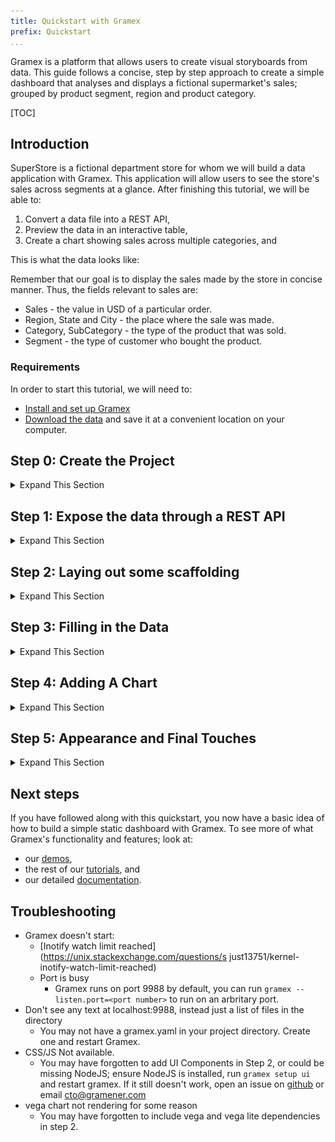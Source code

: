 ```yaml
---
title: Quickstart with Gramex
prefix: Quickstart
...
```


Gramex is a platform that allows users to create visual storyboards from data. This guide follows a concise, step by step approach to create a simple dashboard that analyses and displays a fictional supermarket's sales;
grouped by product segment, region and product category.

[TOC]

## Introduction

SuperStore is a fictional department store for whom we will build a data application with Gramex.
This application will allow users to see the store's sales across segments at a glance. 
After finishing this tutorial, we will be able to:

1. Convert a data file into a REST API,
2. Preview the data in an interactive table,
3. Create a chart showing sales across multiple categories, and

This is what the data looks like:

<div class="formhandler" data-src="data?_c=-Order%20ID&_c=-Sub-Category&_c=-Sales&_c=-Quantity&_c=-Ship%20Mode&_c=-Ship%20Date"></div>
<script>
  $('.formhandler').formhandler({pageSize: 5})
</script>

Remember that our goal is to display the sales made by the store in concise manner. Thus, the fields relevant
to sales are:

* Sales - the value in USD of a particular order.
* Region, State and City - the place where the sale was made.
* Category, SubCategory - the type of the product that was sold.
* Segment - the type of customer who bought the product.

<script type="text/html" src="snippets/example-output.html" class="outputfinal"></script>


### Requirements

In order to start this tutorial, we will need to:

* [Install and set up Gramex](../install)
* [Download the data](serve/store-sales.csv) and save it at a convenient location on your computer.

<script type="text/html" class="action-demo" src="snippets/call-to-action-cards.html"></script>

## Step 0: Create the Project
<details>
  <summary> Expand This Section </summary>

We need a place to hold together all the files related to our application - including data, source code and configuration files.

<script type="text/html" class="action-save" src="snippets/call-to-action-cards.html"></script>

For the remainder of the tutorial, we will refer to this folder as the "project folder". At this time, the project folder should only contain the file `store-sales.csv`.

<script type=text/html src="snippets/call-to-action-cards.html" class="step0coa"></script>

`"index.html"` and `"gramex.yaml"` are the only two files we'll be editing throughout this guide. For now, let's put some text in `"index.html"`:

<script type="text/html" src="snippets/call-to-action-cards.html" class="step0term"></script>

<script type="text/html" src="snippets/call-to-action-cards.html" class="step0term2"></script>
a

We should start seeing some output now, which is the Gramex server logging its startup sequence. Once we see the following lines, Gramex has fully started, and is ready to accept requests.

```console
INFO    22-Apr 13:34:26 __init__ PORT Listening on port 9988
INFO    22-Apr 13:34:26 __init__ 9988 <Ctrl-B> opens the browser. <Ctrl-D> starts the debugger.
```

Note that these may not be the _last_ lines you see in the startup logs, since some Gramex services may start later. Look for these lines in the last few lines.

At this time, if you open a browser window at [`http://localhost:9988`](http://localhost:9988), you should see the text in `"index.html"`.

<p class="alert alert-success" role="alert">
<i class="fas fa-eye"></i> It should look something like <a href="index2.html">this</a>.
</p>

Gramex internally watches files for changes, so we can change anything in `"index.html"`, and refresh the link in the browser without restarting the server.
![Step 0 gif](https://cloud.gramener.com/f/5684de979acd45d4a14d/?dl=1)
</details>

## Step 1: Expose the data through a REST API
<details>
  <summary> Expand This Section </summary>

In order to provide our dashboard with access to the data, we need to create a URL that sends data to the dashboard. To do this, we use a Gramex component called [`FormHandler`](../formhandler).

<div class="card shadow text-white bg-dark">
  <div class="card-body">
    <div class="card-text">
      <p>Create a formhandler endpoint on our server by adding the following lines to the empty <kbd>gramex.yaml</kbd> file, which we had created in the previous section:</p>
      <ul class="nav nav-tabs">
        <li class="nav-item">
          <a class="nav-link active"><i class="fas fa-code"></i> <span class="text-monospace">gramex.yaml</span></a>
        </li>
      </ul>
      <pre><code id="yaml1" class="language-yaml"></code></pre>
    </div>
  </div>
</div>

<script>
  $.get('snippets/gramex1.yaml').done(
    (e) => { $('#yaml1').text(e) }
  )
</script>


After you save the file, Gramex will be able to serve the CSV data through the `/data` resource endpoint. To verify this, visit [`http://localhost:9988/data?_limit=10`](http://localhost:9988/data?_limit=10) in your browser. You should now see a JSON payload representing the first ten rows of the dataset.

<p class="alert alert-success" role="alert">
<i class="fa fa-eye"></i> It should look like <a href="data?_limit=10">this</a>.
</p>

You could also, visit [http://localhost:9988/data?_limit=10&_format=html](http://localhost:9988/data?_limit=10&_format=html) to see the first ten rows as a simple HTML table.

<p class="alert alert-success" role="alert">
<i class="fa fa-eye"></i> It should look like <a href="data?_limit=10&_format=html">this</a>.
</p>
![Step 1 gif](https://cloud.gramener.com/f/379c20a01b3c416ca3cd/?dl=1)
</details>

## Step 2: Laying out some scaffolding
<details>
  <summary> Expand This Section </summary>

Since we now have access to the data from a REST API, we are ready to start building the frontend.

<div class="card shadow text-white bg-dark">
  <div class="card-body">
    <div class="card-text">
      <p>At the moment, our <kbd>index.html</kbd> file just has some text in it. Let's add the following HTML to it.</p>
      <ul class="nav nav-tabs">
        <li class="nav-item">
          <a class="nav-link active"><i class="fas fa-code"></i> <span class="text-monospace">index.html</span></a>
        </li>
      </ul>
      <pre><code id="html1" class="language-html"></code></pre>
    </div>
  </div>
</div>

<script>
  $.get('snippets/index1.html').done(
    (e) => { $('#html1').text(e) }
  )
</script>

This is just some boilerplate that includes css and js files we will need.

Note that all of our css and js links are relative to a `ui/` directory - but we have no such directory in our project folder.

This is because Gramex bundles a lot of common css and js files ([bootstrap](https://getbootstrap.com), [lodash](https://lodash.com), [g1](https://www.npmjs.com/package/g1)) as part of a feature called [UI Components](../uicomponents). 

<div class="card shadow text-white bg-dark">
  <div class="card-body">
    <div class="card-text">
      <p>To use these in our dashboard, we add the following lines to our <kbd>gramex.yaml</kbd>:</p>
      <ul class="nav nav-tabs">
        <li class="nav-item">
          <a class="nav-link active"><i class="fas fa-code"></i> <span class="text-monospace">gramex.yaml</span></a>
        </li>
      </ul>
      <pre><code id="yaml2" class="language-yaml"></code></pre>
    </div>
  </div>
</div>

<script>
  $.get('snippets/gramex_2.yaml').done(
    (e) => { $('#yaml2').text(e) }
  )
</script>

<br>
At this point, `gramex.yaml` contains the following lines and will not change for the rest of this tutorial. Essentially, we are done with the backend configuration.

<ul class="nav nav-tabs">
  <li class="nav-item">
    <a class="nav-link active"><i class="fas fa-code"></i> <span class="text-monospace">gramex.yaml</span></a>
  </li>
</ul>
<pre><code id="yaml3" class="language-yaml"></code></pre>
<script>
  $.get('gramex2.yaml').done(
    (e) => { $('#yaml3').text(e) }
  )
</script>

<p class="alert alert-success" role="alert">
<i class="fa fa-eye"></i> At this time our HTML should look like <a href="index6.html">this</a>.
</p>
</details>

## Step 3: Filling in the Data
<details>
  <summary> Expand This Section </summary>
 
The simplest and sometimes most effective way to represent data can be a table. 
Accordingly, Gramex provides a way of embedding tabular data in any HTML page as an interactive table. 

<div class="card shadow text-white bg-dark">
  <div class="card-body">
    <div class="card-text">
      <p>To show the data as a table, insert the following lines in <kbd>index.html</kbd>:</p>
      <ul class="nav nav-tabs">
        <li class="nav-item">
          <a class="nav-link active"><i class="fas fa-code"></i> <span class="text-monospace">index.html</span></a>
        </li>
      </ul>
      <pre><code id="html2" class="language-html"></code></pre>
    </div>
  </div>
</div>

<script>
  $.get('snippets/fh.html').done(
    (e) => { $('#html2').text(e) }
  )
</script>

<br>
The full `index.html` file now looks like:
<ul class="nav nav-tabs">
  <li class="nav-item">
    <a class="nav-link active"><i class="fas fa-code"></i> <span class="text-monospace">index.html</span></a>
  </li>
</ul>
<pre><code id="html3" class="language-html"></code></pre>

<script>
  $.get('snippets/fh-after.html').done(
    (e) => { $('#html3').text(e) }
  )
</script>


After saving the file, when we open [`http://localhost:9988`](http://localhost:9988), we should see a table similar to the one at the top of this page. 

The table is interactive. Try playing around with it. Here's a few things you could try:

<div class="card-deck">
  <div class="card shadow text-white bg-dark">
    <img class="card-img-top" src="img/fh-g1-1.png" alt="Card image cap">
    <div class="card-body">
      <p class="card-text">Click the dropdown arrows near the column headers to see column options.
    </div>
  </div>
  <div class="card shadow text-white bg-dark">
    <img class="card-img-top" src="img/fh-g1-2.png" alt="Card image cap">
    <div class="card-body">
      <p class="card-text">Try getting the second, third or the 1365th 'page' of the dataset from the menu at the top of the table.
    </div>
  </div>
  <div class="card shadow text-white bg-dark">
    <img class="card-img-top" src="img/fh-g1-3.png" alt="Card image cap">
    <div class="card-body">
      <p class="card-text">See 20, 50 or more rows at a time in the table from the dropdown menu to the right of the page list.
    </div>
  </div>
</div>

<br>
<p class="alert alert-success" role="alert">
<i class="fa fa-eye"></i> At this time our HTML should look like <a href="index7.html">this</a>.
</p>

</details>

## Step 4: Adding A Chart
<details>
  <summary> Expand This Section </summary>

Let's add a simple barchart to display data grouped by Segment. Formhandler automatically does the grouping for us simply by changing the URL. Adding a `?_by` query to any FormHandler URL, like [data?_by=Segment](data?_by=Segment), changes the output: each of our numeric columns now has the sum of all rows having a particular Segment value.

FormHandler lets us do a lot of data querying, filtering and grouping just by editing the URL. See [FormHandler Filters](../formhandler/#formhandler-filters) for  list of all possible values.

To actually draw the chart, we'll use a library called [Vega-lite](https://vega.github.io/vega-lite/). Vega-lite is a really simple to use, configuration driven javascript charting library and supports many common chart types. To draw a chart, we add a few pieces to our `index.html`.

<div class="card shadow text-white bg-dark">
  <div class="card-body">
    <div class="card-text">
      <p>Add the following <span class="font-italic">chart specification</span> to your HTML:</p>
      <ul class="nav nav-tabs">
        <li class="nav-item">
          <a class="nav-link active"><i class="fas fa-code"></i> <span class="text-monospace">index.html</span></a>
        </li>
      </ul>
      <pre><code id="html4" class="language-html"></code></pre>
    </div>
  </div>
</div>

<script>
  $.get('snippets/chartspec.html').done(
    (e) => { $('#html4').text(e) }
  )
</script>

Details of the specification can be found in the vega-lite [docs](https://vega.github.io/vega-lite/docs/), but some things to note:

* the spec consists of a bunch of nested fields, `width`, `height`, `data`, etc
* the data key is set to the FormHandler URL with grouping by Segment: `{"url": "data?_by=Segment"}`
* We've set the x and y axis values to `Sales|sum` and `Segment` respectively, telling Vega-lite to plot those quantities from the data that FormHandler returns. 

<div class="card shadow text-white bg-dark">
  <div class="card-body">
    <div class="card-text">
      <p>Add a div in the page in which to place the chart, and a little bit of Javascript code to render the chart:</p>
      <ul class="nav nav-tabs">
        <li class="nav-item">
          <a class="nav-link active"><i class="fas fa-code"></i> <span class="text-monospace">index.html</span></a>
        </li>
      </ul>
      <pre><code id="html5" class="language-html"></code></pre>
    </div>
  </div>
</div>

<script>
  $.get('snippets/vega1.html').done(
    (e) => { $('#html5').text(e) }
  )
</script>

<br>

At this stage, the contents of `index.html` should be as follows:
<ul class="nav nav-tabs">
  <li class="nav-item">
    <a class="nav-link active"><i class="fas fa-code"></i> <span class="text-monospace">index.html</span></a>
  </li>
</ul>
<pre><code id="html6" class="language-html"></code></pre>

<script>
  $.get('index4.html').done(
    (e) => { $('#html6').text(e) }
  )
</script>
<script type="text/html" src="snippets/example-output.html" class="output4"></script>

</details>

## Step 5: Appearance and Final Touches
<details>
  <summary> Expand This Section </summary>

We can now flex front-end muscle to make our dashboard look slightly better. We will keep this section short, but frontend appearances can be endlessly configured. Feel free to go through the rest of our guides to get a better handle on some of these. 

Let's add a second chart to plot the aggregate sum of Quantity by Segment. It's the same chart - we are just changing the axes. Thus, we can reuse the earlier specification, but we still need to change values of certain fields. So we created a function to which we can pass the fields that need to be updated: the div to draw the chart, the x-axis column name and the title of the chart.

<div class="card shadow text-white bg-dark">
  <div class="card-body">
    <div class="card-text">
      <p>Create a function which accepts the fields to be updated, the <code>&lt;div&gt;</code> to place the chart, the X-axis label and the title of the chart.</p>
      <ul class="nav nav-tabs">
        <li class="nav-item">
          <a class="nav-link active"><i class="fas fa-code"></i> <span class="text-monospace">index.html</span></a>
        </li>
      </ul>
      <pre><code id="js1" class="language-javascript"></code></pre>
    </div>
  </div>
</div>

<br>

Here are a few more ways in which we can tweak our dashboard:

1. To hide some of the columns from our dataset, we can use a FormHandler filter similar to what we had introduced in Step 4.
2. We can use a feature of UI components, which allows us to override [bootstrap variables by passing url query parameters to the css import line](../uicomponents/#custom-bootstrap). For example, setting link-color to black.
3. We can modify the vega-lite configuration of the chart to add a color scale, and change the fonts of the chart. 

<script type="text/html" class="outputfinal" src="snippets/example-output.html"></script>
<p class="alert alert-success" role="alert">
<i class="fa fa-download"></i> Download the final <a href="serve/gramex2.yaml">gramex.yaml</a>.
</p>

</details>

## Next steps

If you have followed along with this quickstart, you now have a basic idea of how to build a simple static dashboard with Gramex.
To see more of what Gramex's functionality and features; look at:

* our [demos](gramener.com/demo),
* the rest of our [tutorials](../tutorials), and
* our detailed [documentation](../).


## Troubleshooting

- Gramex doesn't start:
    - [Inotify watch limit reached](https://unix.stackexchange.com/questions/s just13751/kernel-inotify-watch-limit-reached)
    - Port is busy
        - Gramex runs on port 9988 by default, you can run `gramex --listen.port=<port number>` to run on an arbritary port. 
- Don't see any text at localhost:9988, instead just a list of files in the directory
    - You may not have a gramex.yaml in your project directory. Create one and restart Gramex.
- CSS/JS Not available.
    - You may have forgotten to add UI Components in Step 2, or could be missing NodeJS; ensure NodeJS is installed, run `gramex setup ui` and restart gramex. If it still doesn't work, open an issue on [github](https://github.com/gramener/gramex) or email cto@gramener.com  
- vega chart not rendering for some reason
    - You may have forgotten to include vega and vega lite dependencies in step 2.

<script>
  $.get('snippets/render.js', (e) => { $('#js1').text(e) }, 'text')
  $('script.outputfinal').template({data: {'url': 'index5.html', 'text': 'Our Final Output Should Look Like This'}})
  $('script.output4').template({data:{url: 'index4.html', 'text': 'At this time our HTML should look like this.'}})
  $('script.action-demo').template({data:{'card_body_text': 'Action Items, Points of interest, or Code Snippets will be displayed in a card similar to this one.'}})
  $('script.action-save').template({data:{'card_body_text': 'Create a folder at a convenient location on your computer and move the downloaded dataset file into it.'}})
  $('script.step0coa').template({data:{'card_body_text': "<ul><li>To set up the project, create a file named <kbd>gramex.yaml</kbd> in the project folder, leave it blank for now.</li><li>Create a second file called <kbd>index.html</kbd> and put any html you like in there. For now, just a simple bit of text will do.</li>"}})
  $.get('snippets/hello.sh').done((e) => {
    $('script.step0term').template({
      data: {
        card_body_text: 'Open up a terminal, navigate to the project folder and type the following:',
        code: true,
        card_body_code_type: 'bash',
        card_body_code: e

      }
    })
  })
  $('script.step0term2').template({
    data:{
      card_body_text: 'Type the following command to start the Gramex server.',
      card_body_type: 'bash',
      code: true,
      card_body_code: 'gramex'
    }
  })
</script>
